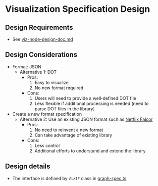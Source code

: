 # Visualization Specification Design

## Design Requirements
* See [viz-node-design-doc.md](viz-node-design-doc.md)

## Design Considerations
* Format: JSON
  * Alternative 1: DOT
    * Pros:
      1. Easy to visualize
      2. No new format required
    * Cons:
      1. Users will need to provide a well-defined DOT file
      2. Less flexible if additional processing is needed (need to parse DOT files in the library)
* Create a new format specification
  * Alternative 2: Use an existing JSON format such as [Netflix Falcor](Visualization_specficiation)
    * Pros:
      1. No need to reinvent a new format
      2. Can take advantage of existing library
    * Cons:
      1. Less control
      2. Additional efforts to understand and extend the library

## Design details
* The interface is defined by `VizIF` class in [graph-spec.ts](../viz-lib/../src/viz-lib/graph-spec.ts)